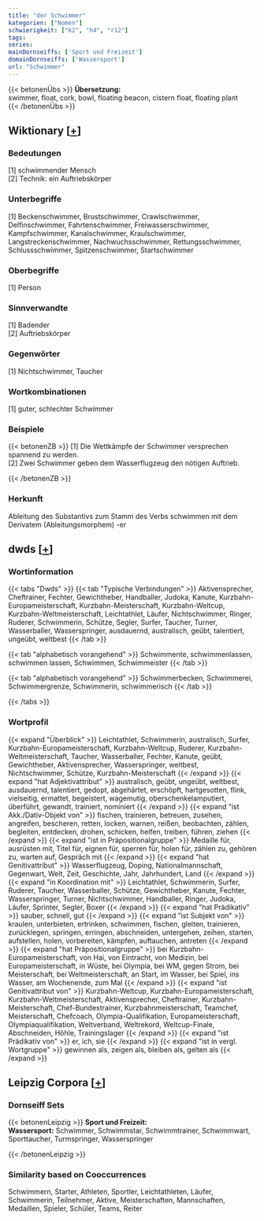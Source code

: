 ```yaml
---
title: "der Schwimmer"
kategorien: ["Nomen"]
schwierigkeit: ["k2", "h4", "r12"]
tags:
series:
mainDornseiffs: ['Sport und Freizeit']
domainDornseiffs: ['Wassersport']
url: "Schwimmer"
---
```


{{< betonenÜbs >}}
**Übersetzung:**  
swimmer, float, cork, bowl, floating beacon, cistern float, floating  plant  
{{< /betonenÜbs >}}

## Wiktionary [[+](https://de.wiktionary.org/wiki/Schwimmer)]

### Bedeutungen
[1] schwimmender Mensch  
[2] Technik: ein Auftriebskörper  

### Unterbegriffe
[1] Beckenschwimmer, Brustschwimmer, Crawlschwimmer, Delfinschwimmer, Fahrtenschwimmer, Freiwasserschwimmer, Kampfschwimmer, Kanalschwimmer, Kraulschwimmer, Langstreckenschwimmer, Nachwuchsschwimmer, Rettungsschwimmer, Schlussschwimmer, Spitzenschwimmer, Startschwimmer  

### Oberbegriffe
[1] Person  

### Sinnverwandte
[1] Badender  
[2] Auftriebskörper  

### Gegenwörter
[1] Nichtschwimmer, Taucher  

### Wortkombinationen
[1] guter, schlechter Schwimmer  

### Beispiele
{{< betonenZB >}}
[1] Die Wettkämpfe der Schwimmer versprechen spannend zu werden.  
[2] Zwei Schwimmer geben dem Wasserflugzeug den nötigen Auftrieb.  

{{< /betonenZB >}}
### Herkunft
Ableitung des Substantivs zum Stamm des Verbs schwimmen mit dem Derivatem (Ableitungsmorphem) -er  



## dwds [[+](https://www.dwds.de/wb/Schwimmer)]

### Wortinformation
{{< tabs "Dwds" >}}
{{< tab "Typische Verbindungen" >}}
Aktivensprecher, Cheftrainer, Fechter, Gewichtheber, Handballer, Judoka, Kanute, Kurzbahn-Europameisterschaft, Kurzbahn-Meisterschaft, Kurzbahn-Weltcup, Kurzbahn-Weltmeisterschaft, Leichtathlet, Läufer, Nichtschwimmer, Ringer, Ruderer, Schwimmerin, Schütze, Segler, Surfer, Taucher, Turner, Wasserballer, Wasserspringer, ausdauernd, australisch, geübt, talentiert, ungeübt, weltbest
{{< /tab >}}

{{< tab "alphabetisch vorangehend" >}}
Schwimmente, schwimmenlassen, schwimmen lassen, Schwimmen, Schwimmeister
{{< /tab >}}

{{< tab "alphabetisch vorangehend" >}}
Schwimmerbecken, Schwimmerei, Schwimmergrenze, Schwimmerin, schwimmerisch
{{< /tab >}}

{{< /tabs >}}

### Wortprofil
{{< expand "Überblick" >}} Leichtathlet, Schwimmerin, australisch, Surfer, Kurzbahn-Europameisterschaft, Kurzbahn-Weltcup, Ruderer, Kurzbahn-Weltmeisterschaft, Taucher, Wasserballer, Fechter, Kanute, geübt, Gewichtheber, Aktivensprecher, Wasserspringer, weltbest, Nichtschwimmer, Schütze, Kurzbahn-Meisterschaft {{< /expand >}}
{{< expand "hat Adjektivattribut" >}} australisch, geübt, ungeübt, weltbest, ausdauernd, talentiert, gedopt, abgehärtet, erschöpft, hartgesotten, flink, vielseitig, ermattet, begeistert, wagemutig, oberschenkelamputiert, überführt, gewandt, trainiert, nominiert {{< /expand >}}
{{< expand "ist Akk./Dativ-Objekt von" >}} fischen, trainieren, betreuen, zusehen, angreifen, bescheren, retten, locken, warnen, reißen, beobachten, zählen, begleiten, entdecken, drohen, schicken, helfen, treiben, führen, ziehen {{< /expand >}}
{{< expand "ist in Präpositionalgruppe" >}} Medaille für, ausrüsten mit, Titel für, eignen für, sperren für, holen für, zählen zu, gehören zu, warten auf, Gespräch mit {{< /expand >}}
{{< expand "hat Genitivattribut" >}} Wasserflugzeug, Doping, Nationalmannschaft, Gegenwart, Welt, Zeit, Geschichte, Jahr, Jahrhundert, Land {{< /expand >}}
{{< expand "in Koordination mit" >}} Leichtathlet, Schwimmerin, Surfer, Ruderer, Taucher, Wasserballer, Schütze, Gewichtheber, Kanute, Fechter, Wasserspringer, Turner, Nichtschwimmer, Handballer, Ringer, Judoka, Läufer, Sprinter, Segler, Boxer {{< /expand >}}
{{< expand "hat Prädikativ" >}} sauber, schnell, gut {{< /expand >}}
{{< expand "ist Subjekt von" >}} kraulen, unterbieten, ertrinken, schwimmen, fischen, gleiten, trainieren, zurücklegen, springen, erringen, abschneiden, untergehen, zeihen, starten, aufstellen, holen, vorbereiten, kämpfen, auftauchen, antreten {{< /expand >}}
{{< expand "hat Präpositionalgruppe" >}} bei Kurzbahn-Europameisterschaft, von Hai, von Eintracht, von Medizin, bei Europameisterschaft, in Wüste, bei Olympia, bei WM, gegen Strom, bei Meisterschaft, bei Weltmeisterschaft, an Start, im Wasser, bei Spiel, ins Wasser, am Wochenende, zum Mal {{< /expand >}}
{{< expand "ist Genitivattribut von" >}} Kurzbahn-Weltcup, Kurzbahn-Europameisterschaft, Kurzbahn-Weltmeisterschaft, Aktivensprecher, Cheftrainer, Kurzbahn-Meisterschaft, Chef-Bundestrainer, Kurzbahnmeisterschaft, Teamchef, Meisterschaft, Chefcoach, Olympia-Qualifikation, Europameisterschaft, Olympiaqualifikation, Weltverband, Weltrekord, Weltcup-Finale, Abschneiden, Höhle, Trainingslager {{< /expand >}}
{{< expand "ist Prädikativ von" >}} er, ich, sie {{< /expand >}}
{{< expand "ist in vergl. Wortgruppe" >}} gewinnen als, zeigen als, bleiben als, gelten als {{< /expand >}}

## Leipzig Corpora [[+](https://corpora.uni-leipzig.de/en/res?word=Schwimmer&corpusId=deu_newscrawl-public_2018)]

### Dornseiff Sets
{{< betonenLeipzig >}}
**Sport und Freizeit:**  
**Wassersport:** Schwimmer, Schwimmstar, Schwimmtrainer, Schwimmwart, Sporttaucher, Turmspringer, Wasserspringer  

{{< /betonenLeipzig >}}

### Similarity based on Cooccurrences
Schwimmern, Starter, Athleten, Sportler, Leichtathleten, Läufer, Schwimmerin, Teilnehmer, Aktive, Meisterschaften, Mannschaften, Medaillen, Spieler, Schüler, Teams, Reiter

